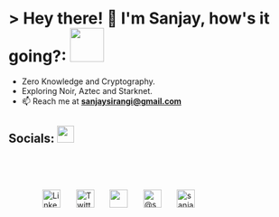 # > Hey there! 👋 I'm Sanjay, how's it going?:  <img src="https://media.giphy.com/media/mGcNjsfWAjY5AEZNw6/giphy.gif" width="60">


- Zero Knowledge and Cryptography.
- Exploring Noir, Aztec and Starknet.
- 📫 Reach me at **sanjaysirangi@gmail.com**

## Socials: <img src="https://github.com/SP-XD/SP-XD/blob/main/images/message.gif?raw=true" width="30" />
<p align="left" style=" padding: 60px;">
<!--     <a href="https://www.youtube.com/c/sanjaysirangi"><img width="32px" alt="Youtube" title="Youtube" src="https://i.imgur.com/qiXu7b2.png"/></a>
  &#8287;&#8287;&#8287;&#8287;&#8287; -->
  <a href="https://www.linkedin.com/in/sanjay-sirangi/"><img width="32px" alt="LinkedIn" title="LinkedIn" src="https://i.imgur.com/yRpa1dQ.png"/></a>
  &#8287;&#8287;&#8287;&#8287;&#8287;
  <a href="https://twitter.com/sanjaysirangi"><img width="32px" alt="Twitter" title="Twitter" src="https://i.imgur.com/AixJgnm.png"/></a>
  &#8287;&#8287;&#8287;&#8287;&#8287;
  <a href="https://discord.gg/sanjay" alt="Discord" title="Discord Server"><img width="32px" src="https://i.imgur.com/OViZO8J.png"/></a>
  &#8287;&#8287;&#8287;&#8287;&#8287;
  <a href="https://medium.com/@sanjaysirangi" target="blank"><img width="32px" src="https://raw.githubusercontent.com/rahuldkjain/github-profile-readme-generator/master/src/images/icons/Social/medium.svg" alt="@sanjaysirangi" /></a>
  &#8287;&#8287;&#8287;&#8287;&#8287;
  <a href="https://www.leetcode.com/sanjay-sirangi" target="blank"><img width="32px" src="https://raw.githubusercontent.com/rahuldkjain/github-profile-readme-generator/master/src/images/icons/Social/leet-code.svg" alt="sanjay-sirangi" /></a>
<!-- <a href="https://twitter.com/sanjaysirangi" target="blank"><img align="center" src="https://raw.githubusercontent.com/rahuldkjain/github-profile-readme-generator/master/src/images/icons/Social/twitter.svg" alt="sanjaysirangi" height="30" width="40" /></a>
<a href="https://linkedin.com/in/sanjay-sirangi" target="blank"><img align="center" src="https://raw.githubusercontent.com/rahuldkjain/github-profile-readme-generator/master/src/images/icons/Social/linked-in-alt.svg" alt="sanjay-sirangi" height="30" width="40" /></a>
<a href="https://www.leetcode.com/sanjay-sirangi" target="blank"><img align="center" src="https://raw.githubusercontent.com/rahuldkjain/github-profile-readme-generator/master/src/images/icons/Social/leet-code.svg" alt="sanjay-sirangi" height="30" width="40" /></a>
<a href="https://medium.com/@sanjaysirangi" target="blank"><img align="center" src="https://raw.githubusercontent.com/rahuldkjain/github-profile-readme-generator/master/src/images/icons/Social/medium.svg" alt="@sanjaysirangi" height="30" width="40" /></a>
<a href="https://discord.gg/3945" target="blank"><img align="center" src="https://raw.githubusercontent.com/rahuldkjain/github-profile-readme-generator/master/src/images/icons/Social/discord.svg" alt="3945" height="30" width="40" /></a> -->
</p>

<!--
[![](https://visitcount.itsvg.in/api?id=sanjay-sol&icon=1&color=3)](https://visitcount.itsvg.in)

## Some of my Projects: <img src="https://media.giphy.com/media/WUlplcMpOCEmTGBtBW/giphy.gif" width="50">
#### zk 🎛️

| **Project Name**                            | **Description**                                                                                 | **Status** |
|---------------------------------------------|-------------------------------------------------------------------------------------------------|------------|
| [Base64 Encoder and Decoder in Noir](https://github.com/sanjay-sol/noir_base_64_lib)      | base64 and URL encoding and decoding over fixed sized arrays and vectors.                                 | ✅ Completed |
| [ASN.1 Parser Noir](https://github.com/sanjay-sol/zkpay)      | A Zero-Knowledge (ZK) payment proof system built with Noir, demonstrating privacy-preserving verification of payments using ASN.1 encoded certificates.                                 | ✅ Completed |
| [Uniswap-Cairo](https://github.com/sanjay-sol/uniswap_cairo)      | This is a Uniswap v2 AMM implemented in Cairo.                                 | ✅ Completed |
| [Cairo ERC721](https://github.com/sanjay-sol/ERC721-cairo/blob/main/src/erc721Base.cairo)      | A simple ERC721 contract implementation in Cairo for StarkNet.                                  | ✅ Completed |


#### Smart Contracts and Blockchain  𝌋

| **Project Name**                            | **Description**                                                                                 | **Status** |
|---------------------------------------------|-------------------------------------------------------------------------------------------------|------------|
| [E-Vault on Blockchain](https://github.com/sanjay-sol/shamirs) | Secure e-vault system leveraging blockchain and Cryptography.                                           | ✅ Completed |
| [HTLC for Atomic Swaps](https://github.com/sanjay-sol/AtomicSwaps-HTLC/blob/main/contracts/HTLC.sol) | Facilitates cross-chain token swaps (BSC and Sepolia).                                           | ✅ Completed |
| [Multi Sig Wallet](https://github.com/sanjay-sol/Multi-Sig-Wallet-Contract/blob/main/contracts/Multisig.sol) | Implements a multi-signature wallet.                                                             | ✅ Completed |
| [Airdrop and Yield Bearing](https://github.com/sanjay-sol/YieldBearing-and-Airdrops/tree/main/contracts) | Distribute tokens via airdrops and merkle proofs, rewards users for staking.                    | ✅ Completed |
| [Diamond Pattern](https://github.com/sanjay-sol/Solidity-Diamond-Design-Pattern/tree/main/contracts) | Standard approach for writing modular smart contracts.                                           | ✅ Completed |


#### Implementation Projects ⚙️

| **Project Name**                            | **Description**                                                                                 | **Status** |
|---------------------------------------------|-------------------------------------------------------------------------------------------------|------------|
| [Bloom Filters](https://github.com/luma-labs/bloom-filter)      | Bloom Filter Implementation written in Go.                                                       | ✅ Completed |
| [SHA-256](https://github.com/sanjay-sol/sha256-implementation)  | SHA-256 Hash Function Implementation written in Go.                                               | ✅ Completed |
| [My Own Redis](https://github.com/sanjay-sol/redis-implementation) | Redis-like system implementation written in TypeScript.                                          | ✅ Completed |
| [Load Balancer](https://github.com/sanjay-sol/Load_Balancer)     | Load Balancer based on Round-Robin and Max-Heap written in Go.                                   | ✅ Completed |
| [p2p file system](https://github.com/sanjay-sol/p2p-DistributedFileSystem) | p2p Distributed File System written in Go.                                                       | ✅ Completed |
| [Thread Safe Queue](https://github.com/sanjay-sol/thread-safe-queue) | A thread safe queue written in Go.                                                        | ✅ Completed |

-->

<!-- ##  Tech Stack: <img src="https://media.giphy.com/media/WUlplcMpOCEmTGBtBW/giphy.gif" width="50">

![Go](https://img.shields.io/badge/go-%2300ADD8.svg?style=flat&logo=go&logoColor=white)  ![TypeScript](https://img.shields.io/badge/typescript-%23007ACC.svg?style=flat&logo=typescript&logoColor=white) ![Docker](https://img.shields.io/badge/docker-%230db7ed.svg?style=flat&logo=docker&logoColor=white) ![JavaScript](https://img.shields.io/badge/javascript-%23323330.svg?style=flat&logo=javascript&logoColor=%23F7DF1E) ![NodeJS](https://img.shields.io/badge/node.js-6DA55F?style=flat&logo=node.js&logoColor=white) ![Redis](https://img.shields.io/badge/redis-%23DD0031.svg?style=flat&logo=redis&logoColor=white) ![Apache Kafka](https://img.shields.io/badge/Apache%20Kafka-000?style=flat&logo=apachekafka)![React](https://img.shields.io/badge/react-%2320232a.svg?style=flat&logo=react&logoColor=%2361DAFB) ![Solidity](https://img.shields.io/badge/Solidity-%23363636.svg?style=flat&logo=solidity&logoColor=white) ![Express.js](https://img.shields.io/badge/express.js-%23404d59.svg?style=flat&logo=express&logoColor=%2361DAFB) ![Next JS](https://img.shields.io/badge/Next-black?style=flat&logo=next.js&logoColor=white) ![JWT](https://img.shields.io/badge/JWT-black?style=flat&logo=JSON%20web%20tokens)   ![React Hook Form](https://img.shields.io/badge/React%20Hook%20Form-%23EC5990.svg?style=flat&logo=reacthookform&logoColor=white) ![React Router](https://img.shields.io/badge/React_Router-CA4245?style=flat&logo=react-router&logoColor=white) ![Socket.io](https://img.shields.io/badge/Socket.io-black?style=flat&logo=socket.io&badgeColor=010101) ![Web3.js](https://img.shields.io/badge/web3.js-F16822?style=flat&logo=web3.js&logoColor=white) ![Postgres](https://img.shields.io/badge/postgres-%23316192.svg?style=flat&logo=postgresql&logoColor=white) ![MongoDB](https://img.shields.io/badge/MongoDB-%234ea94b.svg?style=flat&logo=mongodb&logoColor=white) ![GraphQL](https://img.shields.io/badge/-GraphQL-E10098?style=flat&logo=graphql&logoColor=white)  ![GIT](https://img.shields.io/badge/Git-fc6d26?style=flat&logo=git&logoColor=white) ![Java](https://img.shields.io/badge/java-%23ED8B00.svg?style=flat&logo=openjdk&logoColor=white) ![TailwindCSS](https://img.shields.io/badge/tailwindcss-%2338B2AC.svg?style=flat&logo=tailwind-css&logoColor=white)

## GitHub Stats: <img src="https://github.com/SP-XD/SP-XD/blob/main/images/lightning.gif?raw=true" width="18" />
![](https://github-readme-stats.vercel.app/api?username=sanjay-sol&theme=gotham&hide_border=false&include_all_commits=true&count_private=true)<br/>
![](https://github-readme-streak-stats.herokuapp.com/?user=sanjay-sol&theme=gotham&hide_border=false)<br/>
![](https://github-readme-stats.vercel.app/api/top-langs/?username=sanjay-sol&theme=gotham&hide_border=false&include_all_commits=true&count_private=true&layout=compact)

--- -->

<!-- Proudly created with GPRM ( https://gprm.itsvg.in ) -->
